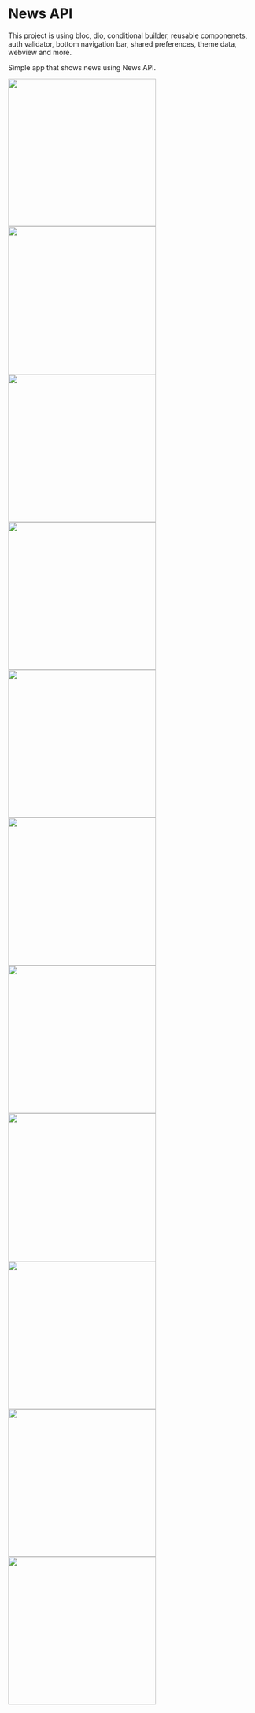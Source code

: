 # News API

This project is using bloc, dio, conditional builder, reusable componenets, auth validator, bottom navigation bar, shared preferences, theme data, webview and more.

Simple app that shows news using News API.

<img src="screenshots/01.png" width="300">
<img src="screenshots/02.png" width="300">
<img src="screenshots/03.png" width="300">
<img src="screenshots/04.png" width="300">
<img src="screenshots/05.png" width="300">
<img src="screenshots/06.png" width="300">
<img src="screenshots/07.png" width="300">
<img src="screenshots/08.png" width="300">
<img src="screenshots/09.png" width="300">
<img src="screenshots/10.png" width="300">
<img src="screenshots/11.png" width="300">

